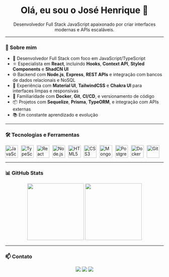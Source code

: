 <h1 align="center">Olá, eu sou o José Henrique 👋</h1>
<p align="center">Desenvolvedor Full Stack JavaScript apaixonado por criar interfaces modernas e APIs escaláveis.</p>

---

### 🚀 Sobre mim

- 🧠 Desenvolvedor Full Stack com foco em JavaScript/TypeScript
- ⚛️ Especialista em **React**, incluindo **Hooks**, **Context API**, **Styled Components** e **ShadCN UI**
- 🌐 Backend com **Node.js**, **Express**, **REST APIs** e integração com bancos de dados relacionais e NoSQL
- 💅 Experiência com **Material UI**, **TailwindCSS** e **Chakra UI** para interfaces limpas e responsivas
- 🧰 Familiaridade com **Docker**, **Git**, **CI/CD**, e versionamento de código
- 📦 Projetos com **Sequelize**, **Prisma**, **TypeORM**, e integração com APIs externas
- 📚 Em constante aprendizado e evolução

---

### 🛠️ Tecnologias e Ferramentas

<div style="display: flex; flex-wrap: wrap; gap: 10px;">
  <img src="https://cdn.jsdelivr.net/gh/devicons/devicon/icons/javascript/javascript-original.svg" height="40" alt="JavaScript"/>
  <img src="https://cdn.jsdelivr.net/gh/devicons/devicon/icons/typescript/typescript-original.svg" height="40" alt="TypeScript"/>
  <img src="https://cdn.jsdelivr.net/gh/devicons/devicon/icons/react/react-original.svg" height="40" alt="React"/>
  <img src="https://cdn.jsdelivr.net/gh/devicons/devicon/icons/nodejs/nodejs-original.svg" height="40" alt="Node.js"/>
  <img src="https://cdn.jsdelivr.net/gh/devicons/devicon/icons/html5/html5-original.svg" height="40" alt="HTML5"/>
  <img src="https://cdn.jsdelivr.net/gh/devicons/devicon/icons/css3/css3-original.svg" height="40" alt="CSS3"/>
  <img src="https://cdn.jsdelivr.net/gh/devicons/devicon/icons/mongodb/mongodb-original.svg" height="40" alt="MongoDB"/>
  <img src="https://cdn.jsdelivr.net/gh/devicons/devicon/icons/postgresql/postgresql-original.svg" height="40" alt="PostgreSQL"/>
  <img src="https://cdn.jsdelivr.net/gh/devicons/devicon/icons/docker/docker-original.svg" height="40" alt="Docker"/>
  <img src="https://cdn.jsdelivr.net/gh/devicons/devicon/icons/git/git-original.svg" height="40" alt="Git"/>
</div>

---

### 📊 GitHub Stats

<div align="center">
  <img height="180em" src="https://github-readme-stats.vercel.app/api?username=zehenrique0822&show_icons=true&theme=radical&count_private=true"/>
  <img height="180em" src="https://github-readme-stats.vercel.app/api/top-langs/?username=zehenrique0822&layout=compact&theme=radical"/>
</div>

---

### 📫 Contato

<div align="center">
  <a href="https://www.linkedin.com/in/zehenrique0822" target="_blank"><img src="https://img.shields.io/badge/-LinkedIn-0077B5?style=for-the-badge&logo=linkedin&logoColor=white"/></a>
  <a href="mailto:zehenrique0822@gmail.com"><img src="https://img.shields.io/badge/-Gmail-D14836?style=for-the-badge&logo=gmail&logoColor=white"/></a>
  <a href="https://instagram.com/zehenrique08" target="_blank"><img src="https://img.shields.io/badge/-Instagram-E4405F?style=for-the-badge&logo=instagram&logoColor=white"/></a>
</div>
